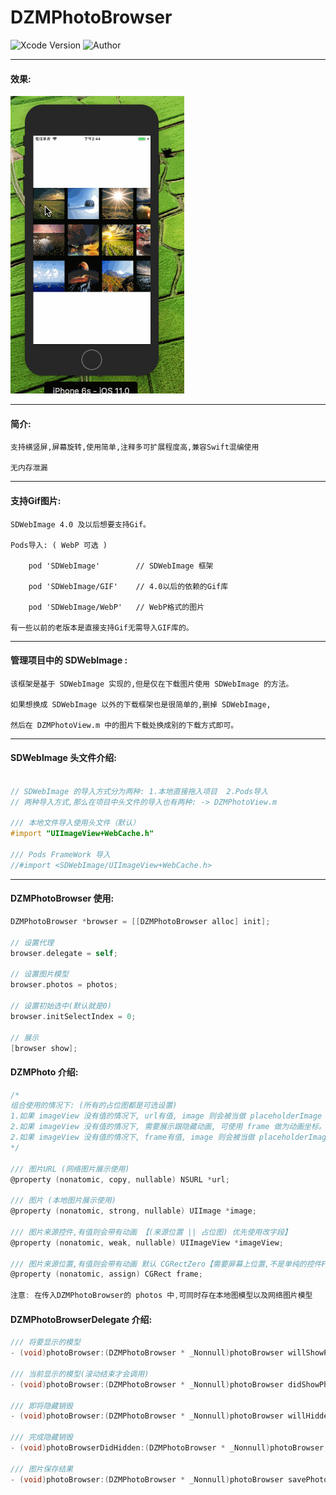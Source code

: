 # DZMPhotoBrowser

![Xcode Version](https://img.shields.io/badge/Xcode-9.3-orange.svg)
![Author](https://img.shields.io/badge/Author-DZM-blue.svg)

***
#### 效果:
![效果](icon0.gif)

***
#### 简介:
    支持横竖屏,屏幕旋转,使用简单,注释多可扩展程度高,兼容Swift混编使用
    
    无内存泄漏
    
***
#### 支持Gif图片:
    SDWebImage 4.0 及以后想要支持Gif。
    
    Pods导入: ( WebP 可选 )
    
        pod 'SDWebImage'        // SDWebImage 框架
    
        pod 'SDWebImage/GIF'    // 4.0以后的依赖的Gif库
        
        pod 'SDWebImage/WebP'   // WebP格式的图片
    
    有一些以前的老版本是直接支持Gif无需导入GIF库的。
***
#### 管理项目中的 SDWebImage :

    该框架是基于 SDWebImage 实现的,但是仅在下载图片使用 SDWebImage 的方法。

    如果想换成 SDWebImage 以外的下载框架也是很简单的,删掉 SDWebImage,
    
    然后在 DZMPhotoView.m 中的图片下载处换成别的下载方式即可。

***
#### SDWebImage  头文件介绍:
```Objective-C

// SDWebImage 的导入方式分为两种: 1.本地直接拖入项目  2.Pods导入
// 两种导入方式,那么在项目中头文件的导入也有两种: -> DZMPhotoView.m

/// 本地文件导入使用头文件（默认）
#import "UIImageView+WebCache.h"

/// Pods FrameWork 导入
//#import <SDWebImage/UIImageView+WebCache.h>

```

***
#### DZMPhotoBrowser 使用:
```Objective-C
DZMPhotoBrowser *browser = [[DZMPhotoBrowser alloc] init];

// 设置代理
browser.delegate = self;

// 设置图片模型
browser.photos = photos;

// 设置初始选中(默认就是0)
browser.initSelectIndex = 0;

// 展示
[browser show];
```
#### DZMPhoto 介绍:
```Objective-C
/*
组合使用的情况下: (所有的占位图都是可选设置)
1.如果 imageView 没有值的情况下, url有值, image 则会被当做 placeholderImage 使用。
2.如果 imageView 没有值的情况下, 需要展示跟隐藏动画, 可使用 frame 做为动画坐标。
2.如果 imageView 没有值的情况下, frame有值, image 则会被当做 placeholderImage 使用。
*/

/// 图片URL (网络图片展示使用)
@property (nonatomic, copy, nullable) NSURL *url;

/// 图片 (本地图片展示使用)
@property (nonatomic, strong, nullable) UIImage *image;

/// 图片来源控件,有值则会带有动画 【(来源位置 || 占位图) 优先使用改字段】
@property (nonatomic, weak, nullable) UIImageView *imageView;

/// 图片来源位置,有值则会带有动画 默认 CGRectZero【需要屏幕上位置,不是单纯的控件Frame, 会使用 image(可选) 对象当做占位图使用。】
@property (nonatomic, assign) CGRect frame;

注意: 在传入DZMPhotoBrowser的 photos 中,可同时存在本地图模型以及网络图片模型
```

#### DZMPhotoBrowserDelegate 介绍:
```Objective-C
/// 将要显示的模型
- (void)photoBrowser:(DZMPhotoBrowser * _Nonnull)photoBrowser willShowPhoto:(DZMPhoto * _Nullable)photo;

/// 当前显示的模型(滚动结束才会调用)
- (void)photoBrowser:(DZMPhotoBrowser * _Nonnull)photoBrowser didShowPhoto:(DZMPhoto * _Nullable)photo;

/// 即将隐藏销毁
- (void)photoBrowser:(DZMPhotoBrowser * _Nonnull)photoBrowser willHiddenPhoto:(DZMPhoto * _Nullable)photo;

/// 完成隐藏销毁
- (void)photoBrowserDidHidden:(DZMPhotoBrowser * _Nonnull)photoBrowser;

/// 图片保存结果
- (void)photoBrowser:(DZMPhotoBrowser * _Nonnull)photoBrowser savePhoto:(DZMPhoto * _Nullable)photo error:(NSError * _Nullable)error;
```

